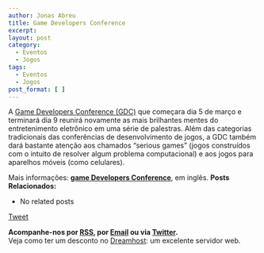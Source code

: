 ```yaml
---
author: Jonas Abreu
title: Game Developers Conference
excerpt:
layout: post
category:
  - Eventos
  - Jogos
tags:
  - Eventos
  - Jogos
post_format: [ ]
---
```

A [Game Developers Conference (GDC)][1] que começara dia 5 de março e terminará dia 9 reunirá novamente as mais brilhantes mentes do entretenimento eletrônico em uma série de palestras. Além das categorias tradicionais das conferências de desenvolvimento de jogos, a GDC também dará bastante atenção aos chamados “serious games” (jogos construídos com o intuito de resolver algum problema computacional) e aos jogos para aparelhos móveis (como celulares).

Mais informações: **[game Developers Conference][1]**, em inglês. 
**Posts Relacionados:** 
*   No related posts



[Tweet][2] 





**Acompanhe-nos por [ RSS][3], por [Email][4] ou via [Twitter][5].**  
Veja como ter um desconto no [Dreamhost][6]: um excelente servidor web.

 [1]: http://www.gdconf.com
 [2]: https://twitter.com/share
 [3]: http://feeds.feedburner.com/VidaGeek
 [4]: http://feedburner.google.com/fb/a/mailverify?uri=VidaGeek&loc=pt_BR
 [5]: http://twitter.com/blogvidageek
 [6]: http://vidageek.net/dreamhost/
